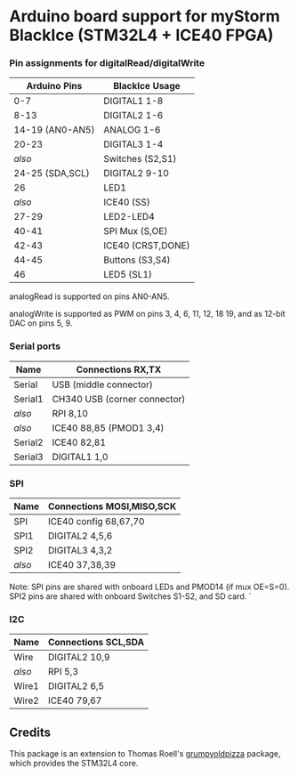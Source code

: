 # Arduino board support for myStorm BlackIce (STM32L4 + ICE40 FPGA)

### Pin assignments for digitalRead/digitalWrite

| Arduino Pins    | BlackIce Usage    |
| ------------    | --------------    |
| 0-7             | DIGITAL1 1-8      |
| 8-13            | DIGITAL2 1-6      |
| 14-19 (AN0-AN5) | ANALOG 1-6        |
| 20-23           | DIGITAL3 1-4      |
| *also*          | Switches (S2,S1)  |
| 24-25 (SDA,SCL) | DIGITAL2 9-10     |
| 26              | LED1              |
| *also*          | ICE40 (SS)        |
| 27-29           | LED2-LED4         |
| 40-41           | SPI Mux (S,OE)    |
| 42-43           | ICE40 (CRST,DONE) |
| 44-45           | Buttons (S3,S4)   |
| 46              | LED5 (SL1)        |

analogRead is supported on pins AN0-AN5.

analogWrite is supported as PWM on pins 3, 4, 6, 11, 12, 18 19,
and as 12-bit DAC on pins 5, 9.

### Serial ports

| Name      | Connections RX,TX            |
| --------- | -----------------            |
| Serial    | USB (middle connector)       |
| Serial1   | CH340 USB (corner connector) |
| *also*    | RPI 8,10                     |
| *also*    | ICE40 88,85 (PMOD1 3,4)      |
| Serial2   | ICE40 82,81                  |
| Serial3   | DIGITAL1 1,0                 |

### SPI

| Name      | Connections MOSI,MISO,SCK |
| --------- | ------------------------- |
| SPI       | ICE40 config 68,67,70     |
| SPI1      | DIGITAL2 4,5,6            |
| SPI2      | DIGITAL3 4,3,2            |
| *also*    | ICE40 37,38,39            |

Note: SPI pins are shared with onboard LEDs and PMOD14 (if mux OE=S=0).
SPI2 pins are shared with onboard Switches S1-S2, and SD card.
`
### I2C

| Name      | Connections SCL,SDA |
| --------- | ------------------- |
| Wire      | DIGITAL2 10,9       |
| *also*    | RPI 5,3             |
| Wire1     | DIGITAL2 6,5        |
| Wire2     | ICE40 79,67         |

## Credits

This package is an extension to Thomas Roell's [grumpyoldpizza](https://github.com/GrumpyOldPizza/arduino-STM32L4) package, which provides the STM32L4 core.
